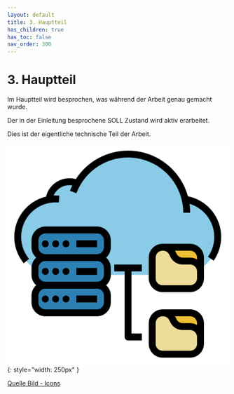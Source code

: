 ```yaml
---
layout: default
title: 3. Hauptteil
has_children: true
has_toc: false
nav_order: 300
---
```


# 3. Hauptteil

Im Hauptteil wird besprochen, was während der Arbeit genau gemacht wurde.

Der in der Einleitung besprochene SOLL Zustand wird aktiv erarbeitet.

Dies ist der eigentliche technische Teil der Arbeit.

![Infrastructure](../ressources/icons/infrastructure.png){: style="width: 250px" }

[Quelle Bild - Icons](../anhang/600-quellen.html#64-icons)
